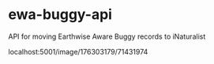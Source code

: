 # ewa-buggy-api
API for moving Earthwise Aware Buggy records to iNaturalist


localhost:5001/image/176303179/71431974
